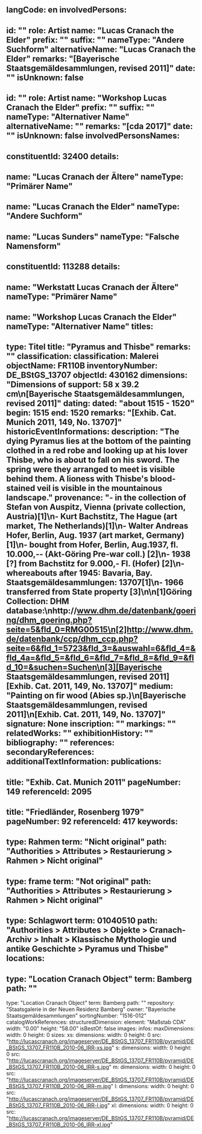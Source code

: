 langCode: en
involvedPersons: 
 - 
   id: ""
  role: Artist
  name: "Lucas Cranach the Elder"
  prefix: ""
  suffix: ""
  nameType: "Andere Suchform"
  alternativeName: "Lucas Cranach the Elder"
  remarks: "[Bayerische Staatsgemäldesammlungen, revised 2011]"
  date: ""
  isUnknown: false
 - 
   id: ""
  role: Artist
  name: "Workshop Lucas Cranach the Elder"
  prefix: ""
  suffix: ""
  nameType: "Alternativer Name"
  alternativeName: ""
  remarks: "[cda 2017]"
  date: ""
  isUnknown: false
involvedPersonsNames: 
 - 
   constituentId: 32400
  details: 
   - 
   name: "Lucas Cranach der Ältere"
    nameType: "Primärer Name"
   - 
   name: "Lucas Cranach the Elder"
    nameType: "Andere Suchform"
   - 
   name: "Lucas Sunders"
    nameType: "Falsche Namensform"
 - 
   constituentId: 113288
  details: 
   - 
   name: "Werkstatt Lucas Cranach der Ältere"
    nameType: "Primärer Name"
   - 
   name: "Workshop Lucas Cranach the Elder"
    nameType: "Alternativer Name"
titles: 
 - 
   type: Titel
  title: "Pyramus and Thisbe"
  remarks: ""
classification: 
 classification: Malerei
objectName: FR110B
inventoryNumber: DE_BStGS_13707
objectId: 430162
dimensions: "Dimensions of support: 58 x 39.2 cm\n[Bayerische Staatsgemäldesammlungen, revised 2011]"
dating: 
 dated: "about 1515 - 1520"
 begin: 1515
 end: 1520
 remarks: "[Exhib. Cat. Munich 2011, 149, No. 13707]"
 historicEventInformations: 
description: "The dying Pyramus lies at the bottom of the painting clothed in a red robe and looking up at his lover Thisbe, who is about to fall on his sword. The spring were they arranged to meet is visible behind them. A lioness with Thisbe's blood-stained veil is visible in the mountainous landscape."
provenance: "- in the collection of Stefan von Auspitz, Vienna (private collection, Austria)[1]\n- Kurt Bachstitz, The Hague (art market, The Netherlands)[1]\n- Walter Andreas Hofer, Berlin, Aug. 1937 (art market, Germany)[1]\n- bought from Hofer, Berlin, Aug.1937, fl. 10.000,-- (Akt-Göring Pre-war coll.) [2]\n- 1938 [?] from Bachstitz for 9.000,- Fl. (Hofer) [2]\n- whereabouts after 1945: Bavaria, Bay. Staatsgemäldesammlungen: 13707[1]\n- 1966 transferred from State property [3]\n\n[1]Göring Collection: DHM database:\nhttp://www.dhm.de/datenbank/goering/dhm_goering.php?seite=5&fld_0=RMG00515\n[2]http://www.dhm.de/datenbank/ccp/dhm_ccp.php?seite=6&fld_1=5723&fld_3=&auswahl=6&fld_4=&fld_4a=&fld_5=&fld_6=&fld_7=&fld_8=&fld_9=&fld_10=&suchen=Suchen\n[3][Bayerische Staatsgemäldesammlungen, revised 2011] [Exhib. Cat. 2011, 149, No. 13707]"
medium: "Painting on fir wood (Abies sp.)\n[Bayerische Staatsgemäldesammlungen, revised 2011]\n[Exhib. Cat. 2011, 149, No. 13707]"
signature: None
inscription: ""
markings: ""
relatedWorks: ""
exhibitionHistory: ""
bibliography: ""
references: 
secondaryReferences: 
additionalTextInformation: 
publications: 
 - 
   title: "Exhib. Cat. Munich 2011"
  pageNumber: 149
  referenceId: 2095
 - 
   title: "Friedländer, Rosenberg 1979"
  pageNumber: 92
  referenceId: 417
keywords: 
 - 
   type: Rahmen
  term: "Nicht original"
  path: "Authorities > Attributes > Restaurierung > Rahmen > Nicht original"
 - 
   type: frame
  term: "Not original"
  path: "Authorities > Attributes > Restaurierung > Rahmen > Nicht original"
 - 
   type: Schlagwort
  term: 01040510
  path: "Authorities > Attributes > Objekte > Cranach-Archiv > Inhalt > Klassische Mythologie und antike Geschichte > Pyramus und Thisbe"
locations: 
 - 
   type: "Location Cranach Object"
  term: Bamberg
  path: ""
 - 
   type: "Location Cranach Object"
  term: Bamberg
  path: ""
repository: "Staatsgalerie in der Neuen Residenz Bamberg"
owner: "Bayerische Staatsgemäldesammlungen"
sortingNumber: "1516-012"
catalogWorkReferences: 
structuredDimension: 
 element: "Maßstab CDA"
 width: "0.00"
 height: "58.00"
isBestOf: false
images: 
 infos: 
  maxDimensions: 
   width: 0
   height: 0
 sizes: 
  xs: 
   dimensions: 
    width: 0
    height: 0
   src: "http://lucascranach.org/imageserver/DE_BStGS_13707_FR110B/pyramid/DE_BStGS_13707_FR110B_2010-06_IRR-xs.jpg"
  s: 
   dimensions: 
    width: 0
    height: 0
   src: "http://lucascranach.org/imageserver/DE_BStGS_13707_FR110B/pyramid/DE_BStGS_13707_FR110B_2010-06_IRR-s.jpg"
  m: 
   dimensions: 
    width: 0
    height: 0
   src: "http://lucascranach.org/imageserver/DE_BStGS_13707_FR110B/pyramid/DE_BStGS_13707_FR110B_2010-06_IRR-m.jpg"
  l: 
   dimensions: 
    width: 0
    height: 0
   src: "http://lucascranach.org/imageserver/DE_BStGS_13707_FR110B/pyramid/DE_BStGS_13707_FR110B_2010-06_IRR-l.jpg"
  xl: 
   dimensions: 
    width: 0
    height: 0
   src: "http://lucascranach.org/imageserver/DE_BStGS_13707_FR110B/pyramid/DE_BStGS_13707_FR110B_2010-06_IRR-xl.jpg"